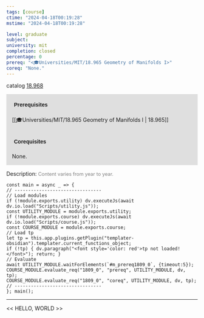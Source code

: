 ```yaml
---
tags: [course]
ctime: "2024-04-18T00:19:28"
mstime: "2024-04-18T00:19:28"

level: graduate
subject: 
university: mit
completion: closed
percentage: 0
prereq: "<🎓Universities/MIT/18.965 Geometry of Manifolds I>"
coreq: "None."
---
```


catalog [18.968](http://student.mit.edu/catalog/m18b.html#18.968)

<span style="display: block; padding: 15px; background-color: rgb(100, 100, 100, 0.2);"><font id="m_prereq1809_0" style="display: block; font-family: Arial, sans-serif; font-weight: bold; padding: 5px">Prerequisites</font><br><span id="prereq1809_0">[[🎓Universities/MIT/18.965 Geometry of Manifolds I | 18.965]]</span></span>
<span style="display: block; padding: 15px; background-color: rgb(100, 100, 100, 0.2);"><font id="m_coreq1809_0" style="display: block; font-family: Arial, sans-serif; font-weight: bold; padding: 5px">Corequisites</font><br><span id="coreq1809_0">None.</span></span>

<font style="">Description:</font>
<font style="color: grey; font-size: 0.8rem;">Content varies from year to year.</font>

```dataviewjs
const main = async _ => {
// --------------------------------
// Load modules
if (!module.exports.utility) dv.executeJs(await dv.io.load("Scripts/utility.js"));
const UTILITY_MODULE = module.exports.utility;
if (!module.exports.course) dv.executeJs(await dv.io.load("Scripts/course.js"));
const COURSE_MODULE = module.exports.course;
// Load tp
let tp = this.app.plugins.getPlugin("templater-obsidian").templater.current_functions_object;
if (!tp) { dv.paragraph("<font style='color: red'>tp not loaded!</font>"); return; }
// Evaluate
await UTILITY_MODULE.waitForElements(`#m_prereq1809_0`, {timeout:5});
COURSE_MODULE.evaluate_req("1809_0", "prereq", UTILITY_MODULE, dv, tp);
COURSE_MODULE.evaluate_req("1809_0", "coreq", UTILITY_MODULE, dv, tp);
// --------------------------------
}; main();
```

---

<< HELLO, WORLD >>
